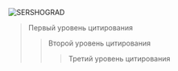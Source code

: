 ![SERSHOGRAD](https://cdn.discordapp.com/attachments/968942076823744602/1150120156551467038/Sershograd.png)
> Первый уровень цитирования
>> Второй уровень цитирования
>>> Третий уровень цитирования

